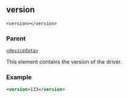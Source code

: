 ## version

`<version></version>`


### Parent

[`<devicedata>`][1]


This element contains the version of the driver.


### Example

```xml
<version>133</version>
```



[1]:	https://snap-one.github.io/docs-driverworks-xml/#common-xml-devicedata